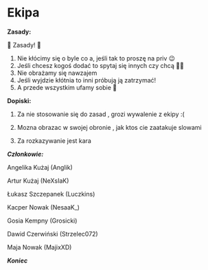 # Ekipa
**Zasady:**

🍧 Zasady! 🍧
1. Nie kłócimy się o byle co a, jeśli tak to proszę na priv 😉
2. Jeśli chcesz kogoś dodać to spytaj się innych czy chcą 👍🏻
3. Nie obrażamy się nawzajem
4. Jeśli wyjdzie kłótnia to inni próbują ją zatrzymać!
5. A przede wszystkim ufamy sobie 🖤

**Dopiski:**

1. Za nie stosowanie się do zasad , grozi wywalenie z ekipy :(

2. Mozna obrazac w swojej obronie , jak ktos cie zaatakuje slowami

3. Za rozkazywanie jest kara 





***Członkowie:***

Angelika Kużaj (Anglik)

Artur Kużaj (NeXsIaK)

Łukasz Szczepanek (Luczkins)

Kacper Nowak (NesaaK_)

Gosia Kempny (Grosicki)

Dawid Czerwiński (Strzelec072)

Maja Nowak (MajixXD)


***Koniec***

